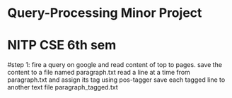# Query-Processing Minor Project
# NITP CSE 6th sem

#step 1:
fire a query on google and read content of top to pages.
save the content to a file named paragraph.txt
read a line at a time from paragraph.txt and assign its tag using pos-tagger
save each tagged line to another text file paragraph_tagged.txt

